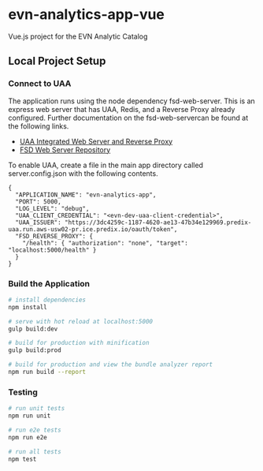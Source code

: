 # evn-analytics-app-vue
Vue.js project for the EVN Analytic Catalog

## Local Project Setup

### Connect to UAA

The application runs using the node dependency fsd-web-server.  This is an express web server that has UAA, Redis, and a Reverse Proxy already configured. Further documentation on the fsd-web-servercan be found at the following links.

* [UAA Integrated Web Server and Reverse Proxy](https://apphub-site-app.run.aws-usw02-pr.ice.predix.io/catalog/513)
* [FSD Web Server Repository](https://github.build.ge.com/COMBINE/fsd-web-server)

To enable UAA, create a file in the main app directory called server.config.json with the following contents.

``` 
{
  "APPLICATION_NAME": "evn-analytics-app",
  "PORT": 5000,
  "LOG_LEVEL": "debug",
  "UAA_CLIENT_CREDENTIAL": "<evn-dev-uaa-client-credential>",
  "UAA_ISSUER": "https://3dc4259c-1187-4620-ae13-47b34e129969.predix-uaa.run.aws-usw02-pr.ice.predix.io/oauth/token",
  "FSD_REVERSE_PROXY": {
    "/health": { "authorization": "none", "target": "localhost:5000/health" }
  }
}
```

### Build the Application

``` bash
# install dependencies
npm install

# serve with hot reload at localhost:5000
gulp build:dev

# build for production with minification
gulp build:prod

# build for production and view the bundle analyzer report
npm run build --report
```

### Testing

``` bash
# run unit tests
npm run unit

# run e2e tests
npm run e2e

# run all tests
npm test
```
